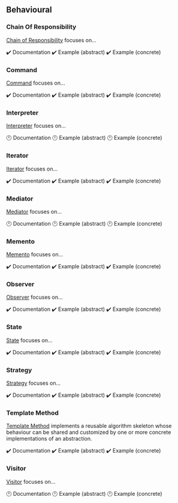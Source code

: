 ## Behavioural

### Chain Of Responsibility

[Chain of Responsibility][chain_of_responsibility] focuses on...

:heavy_check_mark: Documentation
:heavy_check_mark: Example (abstract)
:heavy_check_mark: Example (concrete)

### Command

[Command][command] focuses on...

:heavy_check_mark: Documentation
:heavy_check_mark: Example (abstract)
:heavy_check_mark: Example (concrete)

### Interpreter

[Interpreter][interpreter] focuses on...

:clock12: Documentation
:clock12: Example (abstract)
:clock12: Example (concrete)

### Iterator

[Iterator][iterator] focuses on...

:heavy_check_mark: Documentation
:heavy_check_mark: Example (abstract)
:heavy_check_mark: Example (concrete)

### Mediator

[Mediator][mediator] focuses on...

:clock12: Documentation
:clock12: Example (abstract)
:clock12: Example (concrete)

### Memento

[Memento][memento] focuses on...

:heavy_check_mark: Documentation
:heavy_check_mark: Example (abstract)
:heavy_check_mark: Example (concrete)

### Observer

[Observer][observer] focuses on...

:heavy_check_mark: Documentation
:heavy_check_mark: Example (abstract)
:heavy_check_mark: Example (concrete)

### State

[State][state] focuses on...

:heavy_check_mark: Documentation
:heavy_check_mark: Example (abstract)
:heavy_check_mark: Example (concrete)

### Strategy

[Strategy][strategy] focuses on...

:heavy_check_mark: Documentation
:heavy_check_mark: Example (abstract)
:heavy_check_mark: Example (concrete)

### Template Method

[Template Method][template_method] implements a reusable algorithm skeleton whose behaviour can be shared and customized
by one or more concrete implementations of an abstraction.

:heavy_check_mark: Documentation
:heavy_check_mark: Example (abstract)
:heavy_check_mark: Example (concrete)

### Visitor

[Visitor][visitor] focuses on...

:clock12: Documentation
:clock12: Example (abstract)
:clock12: Example (concrete)



[chain_of_responsibility]: ./chain_of_responsibility
[command]: ./command/
[interpreter]: ./interpreter/
[iterator]: ./iterator/
[mediator]: ./mediator/
[memento]: ./memento/
[observer]: ./observer/
[state]: ./state/
[strategy]: ./strategy/
[template_method]: ./template_method/
[visitor]: ./visitor/